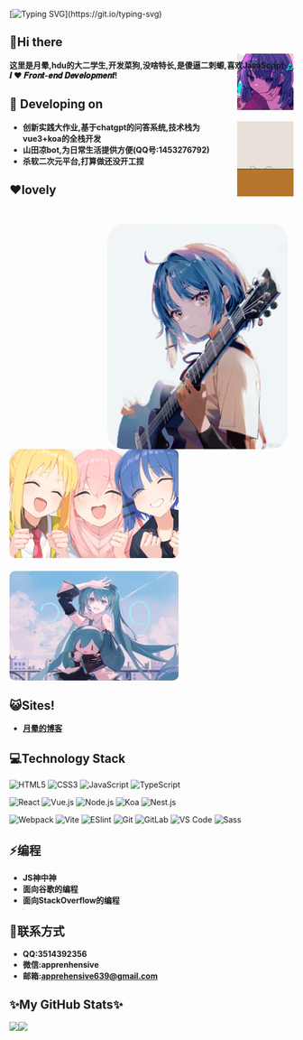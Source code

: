 [![Typing SVG](https://readme-typing-svg.demolab.com?font=Fira+Code&weight=900&size=35&pause=1000&color=162C26&background=A76EFF00&width=435&lines=EXPLOSION!!!!!!)](https://git.io/typing-svg)

## 👋Hi there 

**这里是月晕,hdu的大二学生,开发菜狗,没啥特长,是傻逼二刺螈,喜欢JavaScript** <img align="right" src="aveter.png" style="height:100px;margin-top:-30px;" alt="suki" title="suki"  />   
**𝑰 ❤️ 𝑭𝒓𝒐𝒏𝒕-𝒆𝒏𝒅 𝑫𝒆𝒗𝒆𝒍𝒐𝒑𝒎𝒆𝒏𝒕!**
## 🔭 Developing on
<img align="right" src="./lovely.gif" style="width:100px" alt="suki" title="suki"  />  

- **创新实践大作业,基于chatgpt的问答系统,技术栈为vue3+koa的全栈开发**  
- **山田凉bot,为日常生活提供方便(QQ号:1453276792)**  
- **杀软二次元平台,打算做还没开工捏** 

## ❤️lovely
<img align="right" src="liang.jpg" style="height:400px;margin-top:30px;border-radius:30px;margin-right:10px" alt="suki" title="suki"  />
<img src="yaogun.jpg" style="width:300px;margin-top:0px;border-radius:10px;margin-right:10px" alt="suki" title="suki"  />
<img src="sukisuki.png" style="width:300px;margin-top:20px;border-radius:10px;margin-right:10px" alt="suki" title="suki"  />

## 😺Sites!
- **[月晕的博客](https://blog.apprehen.space)**

## 💻Technology Stack
![HTML5](https://img.shields.io/badge/-HTML5-%23E44D27?style=flat-square&logo=html5&logoColor=ffffff)
![CSS3](https://img.shields.io/badge/-CSS3-%231572B6?style=flat-square&logo=css3)
![JavaScript](https://img.shields.io/badge/-JavaScript-%23F7DF1C?style=flat-square&logo=javascript&logoColor=000000&labelColor=%23F7DF1C&color=%23FFCE5A)
![TypeScript](https://img.shields.io/badge/-TypeScript-007ACC?style=flat-square&logo=typescript&logoColor=white)

![React](https://img.shields.io/badge/-React-%23282C34?style=flat-square&logo=react)
![Vue.js](https://img.shields.io/badge/-Vue.js-%232c3e50?style=flat-square&logo=vuedotjs)
![Node.js](https://img.shields.io/badge/-Node.js-%234d5e30?style=flat-square&logo=Node.js)
![Koa](https://img.shields.io/badge/-Koa-%232c3e50?style=flat-square&logo=Koa)
![Nest.js](https://img.shields.io/badge/-Nestjs-%23E44D27?style=flat-square&logo=Nestjs)

![Webpack](https://img.shields.io/badge/-Webpack-%232C3A42?style=flat-square&logo=webpack)
![Vite](https://img.shields.io/badge/-Vite-%2300C7B7?style=flat-square&logo=Vite)
![ESlint](https://img.shields.io/badge/-ESLint-%234B32C3?style=flat-square&logo=eslint)
![Git](https://img.shields.io/badge/-Git-%23F05032?style=flat-square&logo=git&logoColor=%23ffffff)
![GitLab](https://img.shields.io/badge/-GitLab-FCA121?style=flat-square&logo=gitlab)
![VS Code](https://img.shields.io/badge/-VSCode-%23007ACC?style=flat-square&logo=visual-studio-code)
![Sass](https://img.shields.io/badge/-Sass-%23CC6699?style=flat-square&logo=sass&logoColor=ffffff)

## ⚡编程
- **JS神中神**  
- **面向谷歌的编程**  
- **面向StackOverflow的编程**

## 💬联系方式
- **QQ:3514392356**  
- **微信:apprenhensive**  
- **邮箱:apprehensive639@gmail.com** 

## ✨My GitHub Stats✨
<img align="" height="137px" src="https://github-readme-stats.vercel.app/api?username=apprehen&hide_title=true&hide_border=true&show_icons=true&include_all_commits=true&line_height=21&bg_color=0,EC6C6C,FFD479,FFFC79,73FA79&theme=graywhite&locale=cn" /><img align="" height="137px" src="https://github-readme-stats.vercel.app/api/top-langs/?username=apprehen&hide_title=true&hide_border=true&layout=compact&bg_color=0,73FA79,73FDFF,D783FF&theme=graywhite&locale=cn" />
